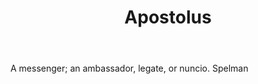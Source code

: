 ---
title: Apostolus
permalink: "/definitions/apostolus.html"
body: A messenger; an ambassador, legate, or nuncio. Spelman
published_at: '2018-07-07'
layout: post
---